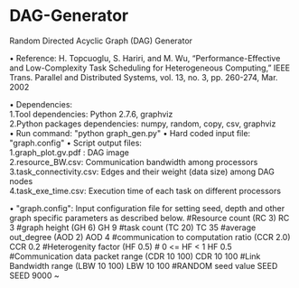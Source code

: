 # DAG-Generator
Random Directed Acyclic Graph (DAG) Generator


• Reference: H. Topcuoglu, S. Hariri, and M. Wu, “Performance-Effective and Low-Complexity Task Scheduling for Heterogeneous   Computing,” IEEE Trans. Parallel and Distributed Systems, vol. 13, no. 3, pp. 260-274, Mar. 2002

• Dependencies:  
	1.Tool  dependencies:  Python  2.7.6,  graphviz  
	2.Python  packages  dependencies:  numpy,  random,  copy,  csv,  graphviz  
• Run command:  "python graph_gen.py"
• Hard  coded  input  file: "graph.config" 
• Script  output  files:  
	1.graph_plot.gv.pdf :  DAG  image  
	2.resource_BW.csv:  Communication  bandwidth  among  processors  
	3.task_connectivity.csv: Edges  and  their  weight  (data  size)  among  DAG  nodes  
	4.task_exe_time.csv: Execution  time  of  each  task  on  different  processors 

• "graph.config": Input configuration file for setting seed, depth and other graph specific parameters as described below.
	#Resource count (RC 3)
	RC 3
	#graph height (GH 6) 
	GH 9
	#task count (TC 20)
	TC 35
	#average out_degree (AOD 2)
	AOD 4
	#communication to computation ratio (CCR 2.0)
	CCR 0.2
	#Heterogenity factor (HF 0.5)
	# 0 <= HF < 1
	HF 0.5
	#Communication data packet range (CDR 10 100)
	CDR 10 100
	#Link Bandwidth range (LBW 10 100)
	LBW 10 100
	#RANDOM seed value SEED
	SEED 9000
~           
